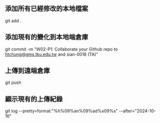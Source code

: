  ## 添加所有已經修改的本地檔案
 git add .
 
## 添加現有的變化到本地端倉庫
git commit -m "W02-P1: Collaborate your Github repo to htchung@gms.tku.edu.tw and sian-0018 (TA)"

## 上傳到遠端倉庫
git push

## 顯示現有的上傳紀錄
git log --pretty=format:"%h%09%an%09%ad%x09%s" --after="2024-10-16"    